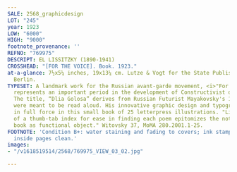 ```yaml
---
SALE: 2568_graphicdesign
LOT: "245"
year: 1923
LOW: "6000"
HIGH: "9000"
footnote_provenance: ''
REFNO: "769975"
DESCRIPT: EL LISSITZKY (1890-1941)
CROSSHEAD: "[FOR THE VOICE]. Book. 1923."
at-a-glance: 7½x5¼ inches, 19x13¼ cm. Lutze & Vogt for the State Publishing House,
  Berlin.
TYPESET: A landmark work for the Russian avant-garde movement, <i>"For the Voice”</i>
  represents an important period in the development of Constructivist design by Lissitzky.
  The title, “Dlia Golosa” derives from Russian Futurist Mayakovsky's 13 poems, which
  were meant to be read aloud. His innovative graphic design and typography are displayed
  in full force in this small book of 25 letterpress illustrations. "Lissitzky's invention
  of a thumb-tab index for ease in finding each poem epitomizes the notion of the
  book as functional object." Witovsky 37, MoMA 280.2001.1-25.
FOOTNOTE: 'Condition B+: water staining and fading to covers; ink stamp on back cover;
  inside pages clean.'
images:
- "/v1618519514/2568/769975_VIEW_03_02.jpg"

---
```

